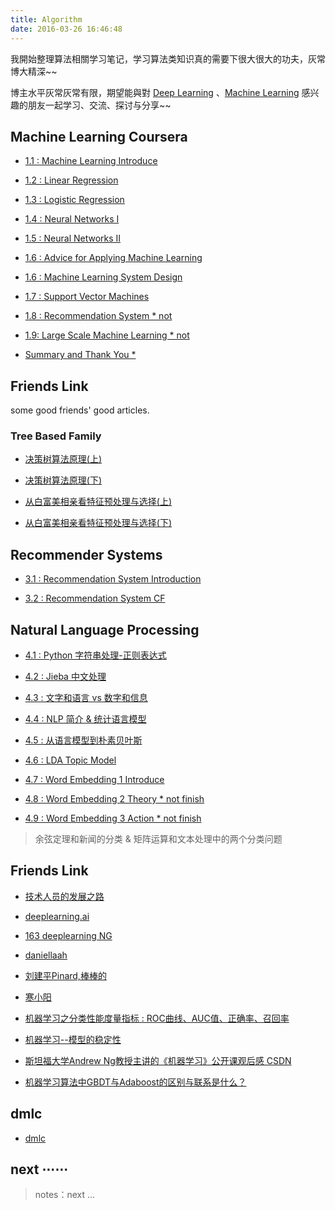 ```yaml
---
title: Algorithm
date: 2016-03-26 16:46:48
---
```


我開始整理算法相關学习笔记，学习算法类知识真的需要下很大很大的功夫，灰常博大精深~~

博主水平灰常灰常有限，期望能與對 [Deep Learning](https://en.wikipedia.org/wiki/Deep_learning) 、[Machine Learning](https://en.wikipedia.org/wiki/Machine_learning) 感兴趣的朋友一起学习、交流、探讨与分享~~

<!--
## Deep Learning AI

### 1. 深度学习概论

- [1.1 : Deep Learning AI][dl1]

### 2. 神经网络基础

- [2.1. : 二分分类 *][0]

- [2.2. : Logistic 回归 *][0]

- [...][0]

### 3. 浅层神经网络

- [3.1 : 神经网络概览 *][0]

- [3.2 : 神经网络表示 *][0] 

- [...][0]

### 4. 深层神经网络

- [4.1 : 深层神经网络 *][0]

- [4.2 : 深层网络前向传播 *][0] 

- [...][0]

[dl1]: /2018/05/01/deeplearning-ai-Neural-Networks-and-Deep-Learning-week1/
-->
## Machine Learning Coursera

- [1.1 : Machine Learning Introduce][1]

- [1.2 : Linear Regression][2]

- [1.3 : Logistic Regression][3]

- [1.4 : Neural Networks I][4]

- [1.5 : Neural Networks II][5]

- [1.6 : Advice for Applying Machine Learning][6-1]

- [1.6 : Machine Learning System Design][6-2]

- [1.7 : Support Vector Machines][7]

- [1.8 : Recommendation System * not][0]

- [1.9: Large Scale Machine Learning * not][0]

- [Summary and Thank You *][0]

[1]: /2016/09/20/ml-coursera-ng-w1-01-introduce/
[2]: /2016/10/08/ml-coursera-ng-w2-01-Linear-Regression/
[3]: /2016/10/24/ml-coursera-ng-w3-LR/
[4]: /2017/02/07/ml-coursera-ng-w4-NN-02/
[5]: /2017/02/13/ml-coursera-ng-w4-NN-03/
[6-1]: /2017/05/24/ml-coursera-ng-w6-Advice-for-Applying-Machine-Learning/
[6-2]: /2017/05/29/ml-coursera-ng-w6-Machine-Learning-System-Design/
[7]: /2017/10/13/ml-coursera-ng-w7-svm/
[8]: /2018/01/24/ml-coursera-ng-w8-clustering-1/

## Friends Link

some good friends' good articles.

### Tree Based Family

- [决策树算法原理(上)][tree1]

- [决策树算法原理(下)][tree2]

[tree1]: http://www.cnblogs.com/pinard/p/6050306.html
[tree2]: http://www.cnblogs.com/pinard/p/6053344.html


- [从白富美相亲看特征预处理与选择(上)][hb1] 

- [从白富美相亲看特征预处理与选择(下)][hb2] 

[hb1]: https://blog.csdn.net/han_xiaoyang/article/details/50481967
[hb2]: https://blog.csdn.net/han_xiaoyang/article/details/50503115

## Recommender Systems

- [3.1 : Recommendation System Introduction][r1] 

- [3.2 : Recommendation System CF][r2] 


[r1]: /2016/11/22/recommendation-what/
[r2]: /2017/02/28/recommendation-six-mouth-CF/

## Natural Language Processing

- [4.1 : Python 字符串处理-正则表达式][n1]  

- [4.2 : Jieba 中文处理][n2]

- [4.3 : 文字和语言 vs 数字和信息][m1]  

- [4.4 : NLP 简介 & 统计语言模型][m2]

- [4.5 : 从语言模型到朴素贝叶斯][n3]

- [4.6 : LDA Topic Model][n4]

- [4.7 : Word Embedding 1 Introduce][n8]

- [4.8 : Word Embedding 2 Theory * not finish][0]

- [4.9 : Word Embedding 3 Action * not finish][0]

> 余弦定理和新闻的分类 & 矩阵运算和文本处理中的两个分类问题

## Friends Link

- [技术人员的发展之路][coolshell1]

- [deeplearning.ai][d1]

- [163 deeplearning NG][ng1]

- [daniellaah][d2]

- [刘建平Pinard,棒棒的][pinard]

- [寒小阳][h1]

- [机器学习之分类性能度量指标 : ROC曲线、AUC值、正确率、召回率][j1]

- [机器学习--模型的稳定性][c1]

- [斯坦福大学Andrew Ng教授主讲的《机器学习》公开课观后感 CSDN][h2]

- [机器学习算法中GBDT与Adaboost的区别与联系是什么？][z2]

[h1]: http://blog.csdn.net/han_xiaoyang/article/category/5877239
[h2]: https://blog.csdn.net/l18930738887/article/details/50204621
[j1]: https://www.jianshu.com/p/c61ae11cc5f6
[c1]: https://blog.csdn.net/zhouwenyuan1015/article/details/78228818
[z1]: https://www.zhihu.com/question/37405102
[z2]: https://www.zhihu.com/question/54626685

[coolshell1]: https://coolshell.cn/articles/17583.html

[pinard]: http://www.cnblogs.com/pinard/

## dmlc

- [dmlc][dmlc]

[d1]: https://www.deeplearning.ai/
[d2]: http://daniellaah.github.io/

[ng1]: https://mooc.study.163.com/learn/2001281002?tid=2001392029#/learn/content?type=detail&id=2001701005


[m1]: /2017/11/08/nlp-pre-word-language-number-info-history/
[m2]: /2017/11/13/nlp-pre-statistics-language-model/
[m3]: /2017/11/14/nlp-pre-hidden-markov-model/

[0]: /deeplearning
[dmlc]: http://dmlc.ml/

[n1]: /2017/07/30/nlp-01-string-operation-re/
[n2]: /2017/07/29/nlp-01-jieba/
[n3]: /2017/08/10/nlp-bayes-1/
[n4]: /2017/09/22/nlp-LDA/
[n8]: /2017/07/12/nlp-word-vector-basic/

[f1]: http://www.52nlp.cn/


## next ⋯⋯

> notes：next ...
